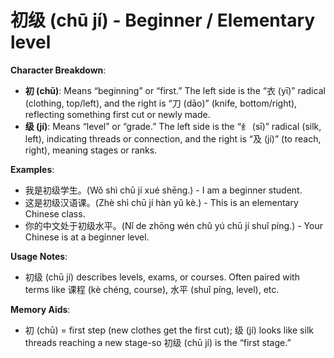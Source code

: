 # **初级 (chū jí) - Beginner / Elementary level**

**Character Breakdown**:  
- **初 (chū)**: Means “beginning” or “first.” The left side is the “衣 (yī)” radical (clothing, top/left), and the right is “刀 (dāo)” (knife, bottom/right), reflecting something first cut or newly made.  
- **级 (jí)**: Means “level” or “grade.” The left side is the “纟 (sī)” radical (silk, left), indicating threads or connection, and the right is “及 (jí)” (to reach, right), meaning stages or ranks.

**Examples**:  
- 我是初级学生。(Wǒ shì chū jí xué shēng.) - I am a beginner student.  
- 这是初级汉语课。(Zhè shì chū jí hàn yǔ kè.) - This is an elementary Chinese class.  
- 你的中文处于初级水平。(Nǐ de zhōng wén chǔ yú chū jí shuǐ píng.) - Your Chinese is at a beginner level.

**Usage Notes**:  
- 初级 (chū jí) describes levels, exams, or courses. Often paired with terms like 课程 (kè chéng, course), 水平 (shuǐ píng, level), etc.

**Memory Aids**:  
- 初 (chū) = first step (new clothes get the first cut); 级 (jí) looks like silk threads reaching a new stage-so 初级 (chū jí) is the “first stage.”